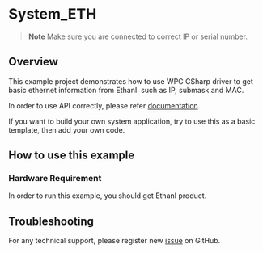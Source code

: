 # System_ETH
> **Note**
> Make sure you are connected to correct IP or serial number.

## Overview

This example project demonstrates how to use WPC CSharp driver to get basic ethernet information from EthanI.
such as IP, submask and MAC.

In order to use API correctly, please refer [documentation](https://wpc-systems-ltd.github.io/WPC_CSharp_driver_release/).

If you want to build your own system application, try to use this as a basic template, then add your own code.

## How to use this example

### Hardware Requirement

In order to run this example, you should get EthanI product. 

## Troubleshooting

For any technical support, please register new [issue](https://github.com/WPC-Systems-Ltd/WPC_CSharp_driver_release/issues) on GitHub.